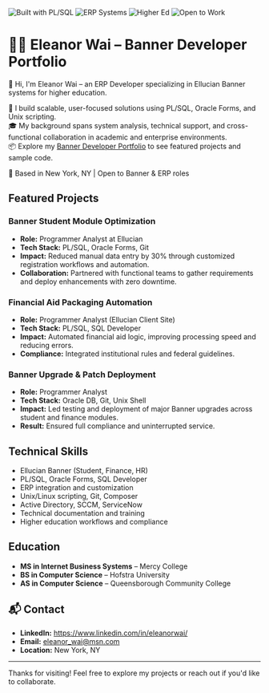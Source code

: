 ![Built with PL/SQL](https://img.shields.io/badge/Built%20with-PL%2FSQL-blue)
![ERP Systems](https://img.shields.io/badge/ERP-Ellucian%20Banner-green)
![Higher Ed](https://img.shields.io/badge/Industry-Higher%20Education-purple)
![Open to Work](https://img.shields.io/badge/Open%20to-Banner%20Developer%20Roles-orange)

# 👩‍💻 Eleanor Wai – Banner Developer Portfolio

👋 Hi, I'm Eleanor Wai – an ERP Developer specializing in Ellucian Banner systems for higher education.

🔧 I build scalable, user-focused solutions using PL/SQL, Oracle Forms, and Unix scripting.  
🎓 My background spans system analysis, technical support, and cross-functional collaboration in academic and enterprise environments.  
📦 Explore my [Banner Developer Portfolio](https://github.com/eleanorw13/eleanor-banner-developer-portfolio) to see featured projects and sample code.

📍 Based in New York, NY | Open to Banner & ERP roles 


## Featured Projects

### Banner Student Module Optimization
- **Role:** Programmer Analyst at Ellucian
- **Tech Stack:** PL/SQL, Oracle Forms, Git
- **Impact:** Reduced manual data entry by 30% through customized registration workflows and automation.
- **Collaboration:** Partnered with functional teams to gather requirements and deploy enhancements with zero downtime.

### Financial Aid Packaging Automation
- **Role:** Programmer Analyst (Ellucian Client Site)
- **Tech Stack:** PL/SQL, SQL Developer
- **Impact:** Automated financial aid logic, improving processing speed and reducing errors.
- **Compliance:** Integrated institutional rules and federal guidelines.

### Banner Upgrade & Patch Deployment
- **Role:** Programmer Analyst
- **Tech Stack:** Oracle DB, Git, Unix Shell
- **Impact:** Led testing and deployment of major Banner upgrades across student and finance modules.
- **Result:** Ensured full compliance and uninterrupted service.

## Technical Skills
- Ellucian Banner (Student, Finance, HR)
- PL/SQL, Oracle Forms, SQL Developer
- ERP integration and customization
- Unix/Linux scripting, Git, Composer
- Active Directory, SCCM, ServiceNow
- Technical documentation and training
- Higher education workflows and compliance

## Education
- **MS in Internet Business Systems** – Mercy College
- **BS in Computer Science** – Hofstra University
- **AS in Computer Science** – Queensborough Community College

## 📬 Contact
- **LinkedIn:** https://www.linkedin.com/in/eleanorwai/
- **Email:** eleanor_wai@msn.com
- **Location:** New York, NY

---

Thanks for visiting! Feel free to explore my projects or reach out if you'd like to collaborate.

